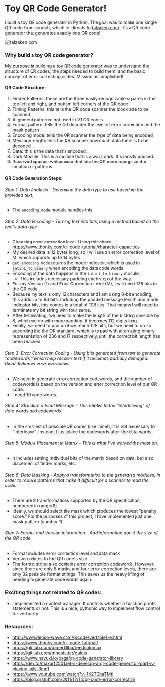# Toy QR Code Generator!

I built a toy QR code generator in Python. 
The goal was to make one single QR code from scratch, which re-directs to [talzaken.com](https://talzaken.pythonanywhere.com). 
It's a QR code generator that generates exactly one QR code!

![talzaken.com](https://raw.githubusercontent.com/tal-z/QR/master/QR.png)

### Why build a toy QR code generator?
My purpose in building a toy QR code generator was to understand the structure of QR codes, 
the steps needed to build them, and the basic concept of error correcting codes. Mission accomplished!


#### QR Code Structure:
  1. Finder Patterns: these are the three easily-recognizable squares in the top left and right, and bottom left corners of the QR code
  2. Timing Patterns: this tells the QR code scanner the block size to be scanned
  3. Alignment patterns: not used in V1 QR codes
  4. Format pattern: tells the QR decoder the level of error correction and the mask pattern
  5. Encoding mode: tells the QR scanner the type of data being encoded
  6. Message length: tells the QR scanner how much data there is to be decoded
  7. Data: this is the data that's encoded.
  8. Dark Module: This is a module that is always dark. It's mostly unused.
  9. Reserved spaces: whitespace that lets the QR code recognize the location of patterns.


#### QR Code Generation Steps:
###### Step 1: Data Analysis - Determine the data type to use based on the provided text.
  - The `encoding_mode` module handles this.
###### Step 2: Data Encoding - Turning text into bits, using a method based on the text's data type
  - Choosing error correction level. Using this chart:  https://www.thonky.com/qr-code-tutorial/character-capacities
  - My desired data is 12 bytes long, so I will use an error correction level of M, which supports up to 14 bytes
  - `get_encoding_mode` returns the mode indicator, which is used in `latin1_to_binary` when encoding the data code words.
  - Encoding of the data happens in the `latin1_to_binary` module.
    - This includes necessary padding each step of the way.
  - For my Version (1) and Error Correction Level (M), I will need 128 bits in the QR code.
  - Because my text is only 12 characters and I am using 8-bit encoding, this adds up to 96 bits. Including the padded message length and mode indicator bits, this comes to a total of 108 bits. That means I will need to terminate my bit string with four zeros.
  - After terminating, we need to make the length of the bistring divisible by 8, which we do with more padding. it becomes 112 digits long.
  - Finally, we need to pad until we reach 128 bits, but we need to do so according the the QR standard, which is to pad with alternating binary representation of 236 and 17 respectively, until the correct bit length has been reached.

###### Step 3: Error Correction Coding - Using bits generated from text to generate "codewords," which help recover text if it becomes partially damaged. Reed-Solomon error correction.
  - We need to generate error correction codewords, and the number of codewords is based on the version and error correction level of our QR code.
  - I need 10 code words. 
###### Step 4: Structure a Final Message - This relates to the "interleaving" of data words and codewords. 
  - In the smallest of possible QR codes (like mine!), it is not necessary to "interleave". Instead, I just place the codewords after the data words.
###### Step 5: Module Placement in Matrix - This is what I've worked the most on. 
  - It includes setting individual bits of the matrix based on data, but also placement of finder marks, etc.
###### Step 6: Data Masking - Apply a transformation to the generated modules, in order to reduce patterns that make it difficult for a scanner to read the code.
  - There are 8 transformations supported by the QR specification, numbered in range(8).
  - Ideally, we should select the mask which produces the lowest "penalty score." For the purposes of this project, I have implemented just one mask pattern (number 1).
###### Step 7: Format and Version information - Add information about the size of the QR code
  - Format includes error correction level and data mask
  - Version relates to the QR code's size
  - The format string also contains error correction codewords. However, since there are only 8 masks and four error correction levels, there are only 32 possible format strings. This saves us the heavy lifting of needing to generate code words again.


### Exciting things not related to QR codes:
  - I implemented a context manager! It controls whether a function prints statements or not. 
    This is a nice, pythonic way to implement flow control for verbosity.


### Resources:
  - http://www.denso-wave.com/qrcode/vertable1-e.html
  - https://www.thonky.com/qr-code-tutorial/
  - https://github.com/tomerfiliba/reedsolomon
  - https://github.com/mhostetter/galois
  - https://www.nayuki.io/page/qr-code-generator-library
  - https://dev.to/maxart2501/let-s-develop-a-qr-code-generator-part-iv-placing-bits-3mn1
  - https://www.youtube.com/watch?v=142TGhaTMtI
  - https://blog.qrstuff.com/2011/12/14/qr-code-error-correction
